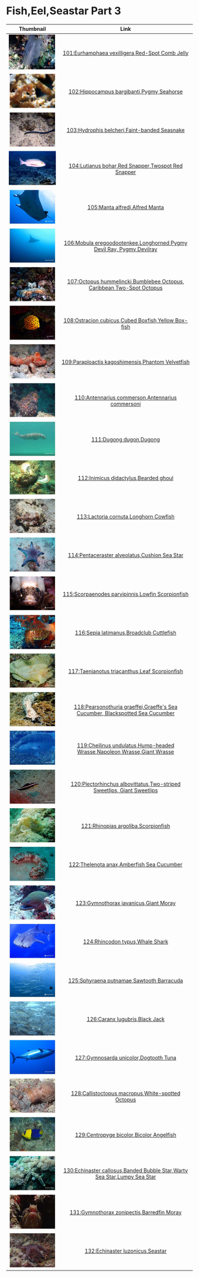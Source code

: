 # Fish,Eel,Seastar Part 3

| Thumbnail | Link |
| :---: | :---: |
| ![](../../.gitbook/assets/small-eurhamphaea-vexilligera.jpg)  | [101:Eurhamphaea vexilligera,Red-Spot Comb Jelly](101-eurhamphaea-vexilligera-red-spot-comb-jelly.md) |
| ![](../../.gitbook/assets/small-hippocampus-bargibanti.jpg)  | [102:Hippocampus bargibanti,Pygmy Seahorse](102-hippocampus-bargibanti-pygmy-seahorse.md) |
| ![](../../.gitbook/assets/small-hydrophis-belcheri.jpg)  | [103:Hydrophis belcheri,Faint-banded Seasnake](103-hydrophis-belcheri-faint-banded-seasnake.md) |
| ![](../../.gitbook/assets/small-lutjanus-bohar.jpg)  | [104:Lutjanus bohar,Red Snapper,Twospot Red Snapper](104-lutjanus-bohar-red-snapper-twospot-red-snapper.md) |
| ![](../../.gitbook/assets/small-manta-alfredi%20%281%29.jpg)  | [105:Manta alfredi,Alfred Manta](105-manta-alfredi-alfred-manta.md) |
| ![](../../.gitbook/assets/small-mobula-eregoodootenkee.jpg)  | [106:Mobula eregoodootenkee,Longhorned Pygmy Devil Ray, Pygmy Devilray](106-mobula-eregoodootenkee-longhorned-pygmy-devil-ray-pygmy-devilray.md) |
| ![](../../.gitbook/assets/small-octopus-hummelincki.jpg)  | [107:Octopus hummelincki,Bumblebee Octopus, Caribbean Two-Spot Octopus](107-octopus-hummelincki-bumblebee-octopus-caribbean-two-spot-octopus.md) |
| ![](../../.gitbook/assets/small-ostracion-cubicus.jpg)  | [108:Ostracion cubicus,Cubed Boxfish,Yellow Box-fish](108-ostracion-cubicus-cubed-boxfish-yellow-box-fish.md) |
| ![](../../.gitbook/assets/small-paraploactis-kagoshimensis.jpg)  | [109:Paraploactis kagoshimensis,Phantom Velvetfish](109-paraploactis-kagoshimensis-phantom-velvetfish.md) |
| ![](../../.gitbook/assets/small-antennarius-commerson.jpg)  | [110:Antennarius commerson,Antennarius commersoni](110-antennarius-commerson-antennarius-commersoni.md) |
| ![](../../.gitbook/assets/small-dugong-dugon%20%281%29.jpg)  | [111:Dugong dugon,Dugong](111-dugong-dugon-dugong.md) |
| ![](../../.gitbook/assets/small-inimicus-didactylus.jpg)  | [112:Inimicus didactylus,Bearded ghoul](112-inimicus-didactylus-bearded-ghoul.md) |
| ![](../../.gitbook/assets/small-lactoria-cornuta.jpg)  | [113:Lactoria cornuta,Longhorn Cowfish](113-lactoria-cornuta-longhorn-cowfish.md) |
| ![](../../.gitbook/assets/small-pentaceraster-alveolatus.jpg)  | [114:Pentaceraster alveolatus,Cushion Sea Star](114-pentaceraster-alveolatus-cushion-sea-star.md) |
| ![](../../.gitbook/assets/small-scorpaenodes-parvipinnis.jpg)  | [115:Scorpaenodes parvipinnis,Lowfin Scorpionfish](115-scorpaenodes-parvipinnis-lowfin-scorpionfish.md) |
| ![](../../.gitbook/assets/small-sepia-latimanus.jpg)  | [116:Sepia latimanus,Broadclub Cuttlefish](116-sepia-latimanus-broadclub-cuttlefish.md) |
| ![](../../.gitbook/assets/small-taenianotus-triacanthus.jpg)  | [117:Taenianotus triacanthus,Leaf Scorpionfish](117-taenianotus-triacanthus-leaf-scorpionfish.md) |
| ![](../../.gitbook/assets/small-pearsonothuria-graeffei.jpg)  | [118:Pearsonothuria graeffei,Graeffe's Sea Cucumber, Blackspotted Sea Cucumber](118-pearsonothuria-graeffei-graeffes-sea-cucumber-blackspotted-sea-cucumber.md) |
| ![](../../.gitbook/assets/small-cheilinus-undulatus.jpg)  | [119:Cheilinus undulatus,Hump-headed Wrasse,Napoleon Wrasse,Giant Wrasse](119-cheilinus-undulatus-hump-headed-wrasse-napoleon-wrasse-giant-wrasse.md) |
| ![](../../.gitbook/assets/small-plectorhinchus-albovittatus.jpg)  | [120:Plectorhinchus albovittatus,Two-striped Sweetlips, Giant Sweetlips](120-plectorhinchus-albovittatus-two-striped-sweetlips-giant-sweetlips.md) |
| ![](../../.gitbook/assets/small-rhinopias-argoliba.jpg)  | [121:Rhinopias argoliba,Scorpionfish](121-rhinopias-argoliba-scorpionfish.md) |
| ![](../../.gitbook/assets/small-thelenota-anax.jpg)  | [122:Thelenota anax,Amberfish Sea Cucumber](122-thelenota-anax-amberfish-sea-cucumber.md) |
| ![](../../.gitbook/assets/small-gymnothorax-javanicus%20%281%29.jpg)  | [123:Gymnothorax javanicus,Giant Moray](123-gymnothorax-javanicus-giant-moray.md) |
| ![](../../.gitbook/assets/small-rhincodon-typus.jpg)  | [124:Rhincodon typus,Whale Shark](124-rhincodon-typus-whale-shark.md) |
| ![](../../.gitbook/assets/small-sphyraena-putnamae.jpg)  | [125:Sphyraena putnamae,Sawtooth Barracuda](125-sphyraena-putnamae-sawtooth-barracuda.md) |
| ![](../../.gitbook/assets/small-caranx-lugubris.jpg)  | [126:Caranx lugubris,Black Jack](126-caranx-lugubris-black-jack.md) |
| ![](../../.gitbook/assets/small-gymnosarda-unicolor.jpg)  | [127:Gymnosarda unicolor,Dogtooth Tuna](127-gymnosarda-unicolor-dogtooth-tuna.md) |
| ![](../../.gitbook/assets/small-callistoctopus-macropus.jpg)  | [128:Callistoctopus macropus,White-spotted Octopus](128-callistoctopus-macropus-white-spotted-octopus.md) |
| ![](../../.gitbook/assets/small-centropyge-bicolor.jpg)  | [129:Centropyge bicolor,Bicolor Angelfish](129-centropyge-bicolor-bicolor-angelfish.md) |
| ![](../../.gitbook/assets/small-echinaster-callosus.jpg)  | [130:Echinaster callosus,Banded Bubble Star,Warty Sea Star,Lumpy Sea Star](130-echinaster-callosus-banded-bubble-star-warty-sea-star-lumpy-sea-star.md) |
| ![](../../.gitbook/assets/small-gymnothorax-zonipectis.jpg)  | [131:Gymnothorax zonipectis,Barredfin Moray](131-gymnothorax-zonipectis-barredfin-moray.md) |
| ![](../../.gitbook/assets/small-echinaster-luzonicus.jpg)  | [132:Echinaster luzonicus,Seastar](132-echinaster-luzonicus-seastar.md) |


